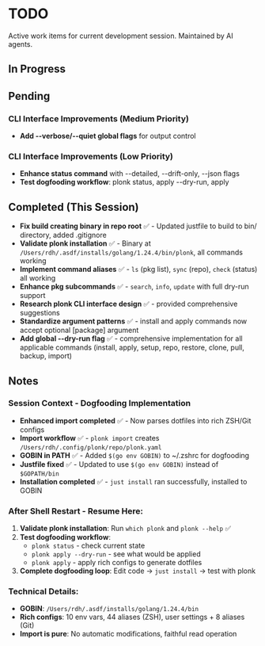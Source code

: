 # TODO

Active work items for current development session. Maintained by AI agents.

## In Progress

## Pending

### CLI Interface Improvements (Medium Priority)  
- **Add --verbose/--quiet global flags** for output control

### CLI Interface Improvements (Low Priority)
- **Enhance status command** with --detailed, --drift-only, --json flags
- **Test dogfooding workflow**: plonk status, apply --dry-run, apply

## Completed (This Session)
- **Fix build creating binary in repo root** ✅ - Updated justfile to build to bin/ directory, added .gitignore
- **Validate plonk installation** ✅ - Binary at `/Users/rdh/.asdf/installs/golang/1.24.4/bin/plonk`, all commands working
- **Implement command aliases** ✅ - `ls` (pkg list), `sync` (repo), `check` (status) all working
- **Enhance pkg subcommands** ✅ - `search`, `info`, `update` with full dry-run support
- **Research plonk CLI interface design** ✅ - provided comprehensive suggestions
- **Standardize argument patterns** ✅ - install and apply commands now accept optional [package] argument
- **Add global --dry-run flag** ✅ - comprehensive implementation for all applicable commands (install, apply, setup, repo, restore, clone, pull, backup, import)

## Notes

### Session Context - Dogfooding Implementation
- **Enhanced import completed** ✅ - Now parses dotfiles into rich ZSH/Git configs
- **Import workflow** ✅ - `plonk import` creates `/Users/rdh/.config/plonk/repo/plonk.yaml` 
- **GOBIN in PATH** ✅ - Added `$(go env GOBIN)` to ~/.zshrc for dogfooding
- **Justfile fixed** ✅ - Updated to use `$(go env GOBIN)` instead of `$GOPATH/bin`
- **Installation completed** ✅ - `just install` ran successfully, installed to GOBIN

### After Shell Restart - Resume Here:
1. **Validate plonk installation**: Run `which plonk` and `plonk --help` ✅
2. **Test dogfooding workflow**: 
   - `plonk status` - check current state
   - `plonk apply --dry-run` - see what would be applied  
   - `plonk apply` - apply rich configs to generate dotfiles
3. **Complete dogfooding loop**: Edit code → `just install` → test with plonk

### Technical Details:
- **GOBIN**: `/Users/rdh/.asdf/installs/golang/1.24.4/bin` 
- **Rich configs**: 10 env vars, 44 aliases (ZSH), user settings + 8 aliases (Git)
- **Import is pure**: No automatic modifications, faithful read operation